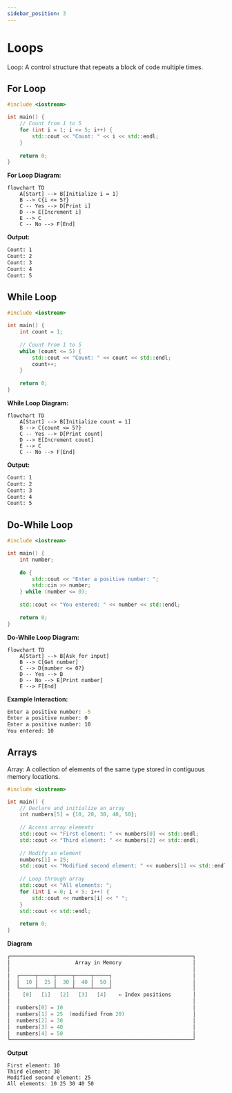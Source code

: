 ```yaml
---
sidebar_position: 3
---
```


# Loops

Loop: A control structure that repeats a block of code multiple times.

## For Loop

```cpp
#include <iostream>

int main() {
    // Count from 1 to 5
    for (int i = 1; i <= 5; i++) {
        std::cout << "Count: " << i << std::endl;
    }
    
    return 0;
}
```


**For Loop Diagram:**

```mermaid
flowchart TD
    A[Start] --> B[Initialize i = 1]
    B --> C{i <= 5?}
    C -- Yes --> D[Print i]
    D --> E[Increment i]
    E --> C
    C -- No --> F[End]
```

**Output:**

```bash
Count: 1
Count: 2
Count: 3
Count: 4
Count: 5
```

## While Loop

```cpp
#include <iostream>

int main() {
    int count = 1;
    
    // Count from 1 to 5
    while (count <= 5) {
        std::cout << "Count: " << count << std::endl;
        count++;
    }
    
    return 0;
}
```

**While Loop Diagram:**

```mermaid
flowchart TD
    A[Start] --> B[Initialize count = 1]
    B --> C{count <= 5?}
    C -- Yes --> D[Print count]
    D --> E[Increment count]
    E --> C
    C -- No --> F[End]
```

**Output:**

```bash
Count: 1
Count: 2
Count: 3
Count: 4
Count: 5
```

## Do-While Loop

```cpp
#include <iostream>

int main() {
    int number;
    
    do {
        std::cout << "Enter a positive number: ";
        std::cin >> number;
    } while (number <= 0);
    
    std::cout << "You entered: " << number << std::endl;
    
    return 0;
}

```


**Do-While Loop Diagram:**

```mermaid
flowchart TD
    A[Start] --> B[Ask for input]
    B --> C[Get number]
    C --> D{number <= 0?}
    D -- Yes --> B
    D -- No --> E[Print number]
    E --> F[End]
```


**Example Interaction:**

```bash
Enter a positive number: -5
Enter a positive number: 0
Enter a positive number: 10
You entered: 10
```

##  Arrays

Array: A collection of elements of the same type stored in contiguous memory locations.

```cpp
#include <iostream>

int main() {
    // Declare and initialize an array
    int numbers[5] = {10, 20, 30, 40, 50};
    
    // Access array elements
    std::cout << "First element: " << numbers[0] << std::endl;
    std::cout << "Third element: " << numbers[2] << std::endl;
    
    // Modify an element
    numbers[1] = 25;
    std::cout << "Modified second element: " << numbers[1] << std::endl;
    
    // Loop through array
    std::cout << "All elements: ";
    for (int i = 0; i < 5; i++) {
        std::cout << numbers[i] << " ";
    }
    std::cout << std::endl;
    
    return 0;
}
```

**Diagram**

```cpp
┌───────────────────────────────────────────────────────────┐
│                     Array in Memory                       │
│                                                           │
│  ┌─────┬─────┬─────┬─────┬─────┐                          │
│  │  10 │  25 │  30 │  40 │  50 │                          │
│  └─────┴─────┴─────┴─────┴─────┘                          │
│    [0]   [1]   [2]   [3]   [4]    ← Index positions       │
│                                                           │
│  numbers[0] = 10                                          │
│  numbers[1] = 25  (modified from 20)                      │
│  numbers[2] = 30                                          │
│  numbers[3] = 40                                          │
│  numbers[4] = 50                                          │
└───────────────────────────────────────────────────────────┘

```

**Output**
```
First element: 10
Third element: 30
Modified second element: 25
All elements: 10 25 30 40 50
```
